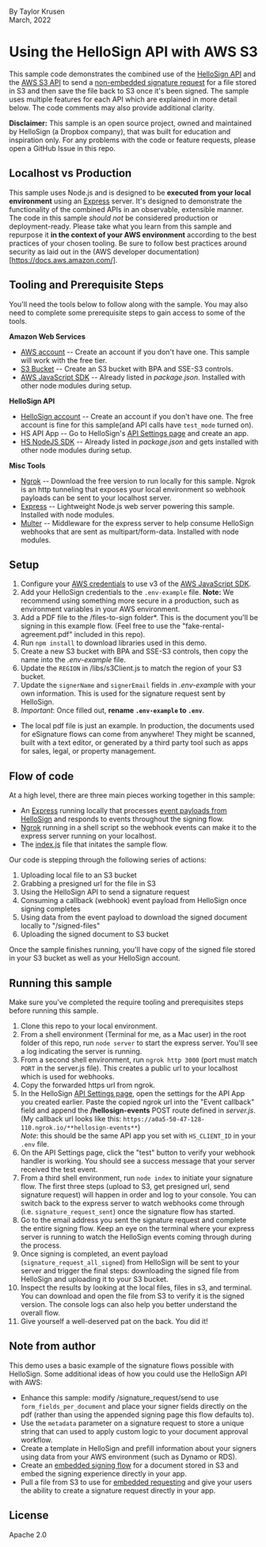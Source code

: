 By Taylor Krusen  
March, 2022

# Using the HelloSign API with AWS S3

This sample code demonstrates the combined use of the [HelloSign API](https://www.hellosign.com/developers) and the [AWS S3 API](https://docs.aws.amazon.com/AmazonS3/latest/API/Welcome.html) to send a [non-embedded signature request](https://app.hellosign.com/api/signatureRequestWalkthrough) for a file stored in S3 and then save the file back to S3 once it's been signed. The sample uses multiple features for each API which are explained in more detail below. The code comments may also provide additional clarity. 

**Disclaimer:** This sample is an open source project, owned and maintained by HelloSign (a Dropbox company), that was built for education and inspiration only. For any problems with the code or feature requests, please open a GitHub Issue in this repo.

## Localhost vs Production
This sample uses Node.js and is designed to be **executed from your local environment** using an [Express](https://expressjs.com/) server. It's designed to demonstrate the functionality of the combined APIs in an observable, extensible manner.  
The code in this sample _should not_ be considered production or deployment-ready. Please take what you learn from this sample and repurpose it **in the context of your AWS environment** according to the best practices of your chosen tooling. Be sure to follow best practices around security as laid out in the (AWS developer documentation)[https://docs.aws.amazon.com/].

## Tooling and Prerequisite Steps

You'll need the tools below to follow along with the sample. You may also need to complete some prerequisite steps to gain access to some of the tools.

**Amazon Web Services**  
* [AWS account](https://aws.amazon.com/free) -- Create an account if you don't have one. This sample will work with the free tier.
* [S3 Bucket](https://docs.aws.amazon.com/quickstarts/latest/s3backup/step-1-create-bucket.html) -- Create an S3 bucket with BPA and SSE-S3 controls.
* [AWS JavaScript SDK](https://docs.aws.amazon.com/sdk-for-javascript/v3/developer-guide/welcome.html) -- Already listed in _package.json_. Installed with other node modules during setup.  

**HelloSign API**
* [HelloSign account](https://app.hellosign.com/api/pricing) -- Create an account if you don't have one. The free account is fine for this sample(and API calls have `test_mode` turned on).  
* HS API App -- Go to HelloSign's [API Settings page](https://app.hellosign.com/home/myAccount?current_tab=integrations#api) and create an app.
* [HS NodeJS SDK](https://github.com/HelloFax/hellosign-nodejs-sdk) -- Already listed in _package.json_ and gets installed with other node modules during setup.

**Misc Tools**  
* [Ngrok](https://ngrok.com/download) -- Download the free version to run locally for this sample. Ngrok is an http tunneling that exposes your local environment so webhook payloads can be sent to your localhost server.  
* [Express](https://expressjs.com/) -- Lightweight Node.js web server powering this sample. Installed with node modules.
* [Multer](https://github.com/expressjs/multer) -- Middleware for the express server to help consume HelloSign webhooks that are sent as multipart/form-data. Installed with node modules.

## Setup
1. Configure your [AWS credentials](https://docs.aws.amazon.com/sdk-for-javascript/v3/developer-guide/setting-credentials-node.html) to use v3 of the [AWS JavaScript SDK](https://docs.aws.amazon.com/sdk-for-javascript/v3/developer-guide/welcome.html).
2. Add your HelloSign credentials to the `.env-example` file. **Note:** We recommend using something more secure in a production, such as environment variables in your AWS environment.
3. Add a PDF file to the /files-to-sign folder*. This is the document you'll be signing in this example flow. (Feel free to use the "fake-rental-agreement.pdf" included in this repo).
4. Run `npm install` to download libraries used in this demo.
5. Create a new S3 bucket with BPA and SSE-S3 controls, then copy the name into the _.env-example_ file.
6. Update the `REGION` in /libs/s3Client.js to match the region of your S3 bucket.
7. Update the `signerName` and `signerEmail` fields in _.env-example_ with your own information. This is used for the signature request sent by HelloSign.
8. *Important*: Once filled out, **rename `.env-example` to `.env`**.

* The local pdf file is just an example. In production, the documents used for eSignature flows can come from anywhere! They might be scanned, built with a text editor, or generated by a third party tool such as apps for sales, legal, or property management. 

## Flow of code
At a high level, there are three main pieces working together in this sample:
* An [Express](https://expressjs.com/) running locally that processes [event payloads from HelloSign](https://app.hellosign.com/api/eventsAndCallbacksWalkthrough) and responds to events throughout the signing flow. 
* [Ngrok](https://ngrok.com/download) running in a shell script so the webhook events can make it to the express server running on your localhost.
* The [index.js](https://github.com/hellosign-samples/aws-s3-and-hellosign/blob/main/index.js) file that initates the sample flow.

Our code is stepping through the following series of actions:
1. Uploading local file to an S3 bucket
2. Grabbing a presigned url for the file in S3
3. Using the HelloSign API to send a signature request
4. Consuming a callback (webhook) event payload from HelloSign once signing completes
5. Using data from the event payload to download the signed document locally to "/signed-files"
6. Uploading the signed document to S3 bucket  

Once the sample finishes running, you'll have copy of the signed file stored in your S3 bucket as well as your HelloSign account. 

## Running this sample
Make sure you've completed the require tooling and prerequisites steps before running this sample.

1. Clone this repo to your local environment.
2. From a shell environment (Terminal for me, as a Mac user) in the root folder of this repo, run `node server` to start the express server. You'll see a log indicating the server is running. 
3. From a second shell environment, run `ngrok http 3000` (port must match `PORT` in the server.js file). This creates a public url to your localhost which is used for webhooks.
4. Copy the forwarded https url from ngrok.
5. In the HelloSign [API Settings page](https://app.hellosign.com/home/myAccount?current_tab=integrations#api), open the settings for the API App you created earlier. Paste the copied ngrok url into the "Event callback" field and append the **/hellosign-events** POST route defined in _server.js_. (My callback url looks like this: `https://a0a5-50-47-128-110.ngrok.io/**hellosign-events**`)  
*Note*: this should be the same API app you set with `HS_CLIENT_ID` in your `.env` file.
6. On the API Settings page, click the "test" button to verify your webhook handler is working. You should see a success message that your server received the test event.
7. From a third shell environment, run `node index` to initiate your signature flow. The first three steps (upload to S3, get presigned url, send signature request) will happen in order and log to your console. You can switch back to the express server to watch webhooks come through (i.e. `signature_request_sent`) once the signature flow has started.
8. Go to the email address you sent the signature request and complete the entire signing flow. Keep an eye on the terminal where your express server is running to watch the HelloSign events coming through during the process.
9. Once signing is completed, an event payload (`signature_request_all_signed`) from HelloSign will be sent to your server and trigger the final steps: downloading the signed file from HelloSign and uploading it to your S3 bucket.
10. Inspect the results by looking at the local files, files in s3, and terminal. You can download and open the file from S3 to verify it is the signed version. The console logs can also help you better understand the overall flow.
11. Give yourself a well-deserved pat on the back. You did it! 



## Note from author
This demo uses a basic example of the signature flows possible with HelloSign. Some additional ideas of how you could use the HelloSign API with AWS:
* Enhance this sample: modify /signature_request/send to use `form_fields_per_document` and place your signer fields directly on the pdf (rather than using the appended signing page this flow defaults to).
* Use the `metadata` parameter on a signature request to store a unique string that can used to apply custom logic to your document approval workflow.
* Create a template in HelloSign and prefill information about your signers using data from your AWS environment (such as Dynamo or RDS).
* Create an [embedded signing flow](https://app.hellosign.com/api/embeddedSigningWalkthrough) for a document stored in S3 and embed the signing experience directly in your app.
* Pull a file from S3 to use for [embedded requesting](https://app.hellosign.com/api/embeddedRequestingWalkthrough) and give your users the ability to create a signature request directly in your app. 

## License
Apache 2.0
